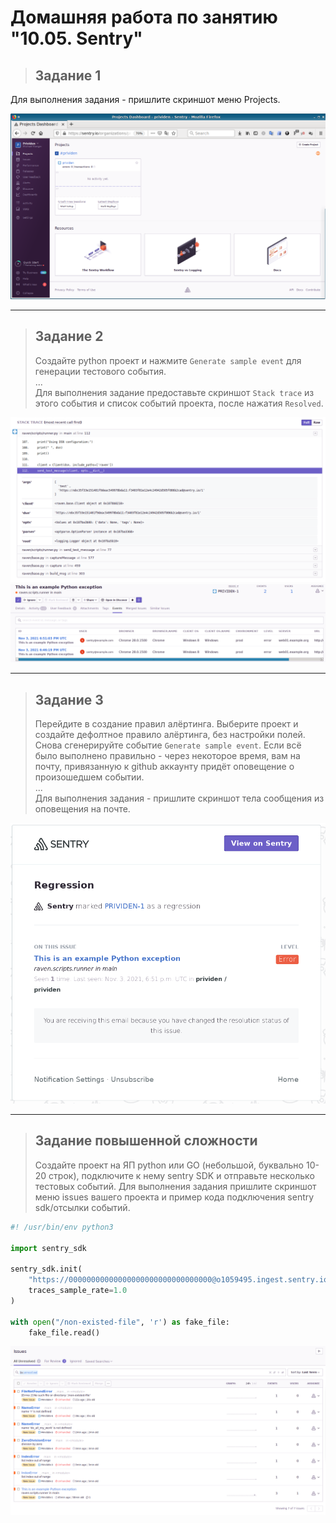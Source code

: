 # Домашняя работа по занятию "10.05. Sentry"

> ## Задание 1
Для выполнения задания - пришлите скриншот меню Projects.

![Projects](10-05-projects.png)

---
> ## Задание 2
> Создайте python проект и нажмите `Generate sample event` для генерации тестового события.  
> ...  
> Для выполнения задание предоставьте скриншот `Stack trace` из этого события и список событий проекта, 
после нажатия `Resolved`.

![stacktrace](10-05-stacktrace.png)
![events](10-05-events.png)

---
> ## Задание 3
> Перейдите в создание правил алёртинга.
> Выберите проект и создайте дефолтное правило алёртинга, без настройки полей.
Снова сгенерируйте событие `Generate sample event`.
Если всё было выполнено правильно - через некоторое время, вам на почту, привязанную к github аккаунту придёт
оповещение о произошедшем событии.  
...  
> Для выполнения задания - пришлите скриншот тела сообщения из оповещения на почте.

![alert](10-05-alert.png)

---
> ## Задание повышенной сложности
> Создайте проект на ЯП python или GO (небольшой, буквально 10-20 строк), подключите к нему sentry SDK и отправьте несколько тестовых событий.
> Для выполнения задания пришлите скриншот меню issues вашего проекта и 
пример кода подключения sentry sdk/отсылки событий.

```python
#! /usr/bin/env python3

import sentry_sdk

sentry_sdk.init(
    "https://00000000000000000000000000000000@o1059495.ingest.sentry.io/6048179",
    traces_sample_rate=1.0
)

with open("/non-existed-file", 'r') as fake_file:
    fake_file.read()
```

![issues](10-05-issues.png)

